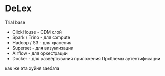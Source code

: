 # DeLex
Trial base

* ClickHouse - CDM слой
* Spark / Trino - для compute
* Hadoop / S3 - для хранения
* Superset - для визуализации
* Airflow - для оркестрации
* Docker - для развёртывания приложения
Проблемы аутентификации


как же эта хуйня заебала